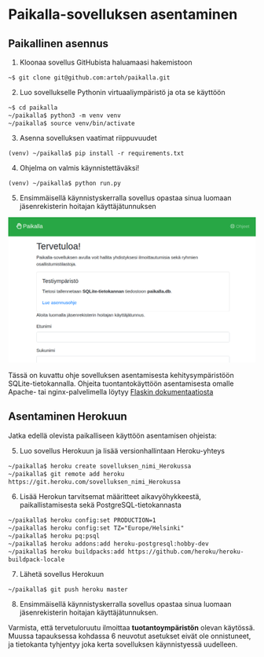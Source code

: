 # Paikalla-sovelluksen asentaminen

## Paikallinen asennus

1. Kloonaa sovellus GitHubista haluamaasi hakemistoon
```
~$ git clone git@github.com:artoh/paikalla.git
```

2. Luo sovellukselle Pythonin virtuaaliympäristö ja ota se käyttöön
```
~$ cd paikalla
~/paikalla$ python3 -m venv venv
~/paikalla$ source venv/bin/activate
```

3. Asenna sovelluksen vaatimat riippuvuudet
```
(venv) ~/paikalla$ pip install -r requirements.txt
```

4. Ohjelma on valmis käynnistettäväksi!
```
(venv) ~/paikalla$ python run.py
```

5. Ensimmäisellä käynnistyskerralla sovellus opastaa sinua luomaan jäsenrekisterin hoitajan käyttäjätunnuksen

![Kuvaruutukaappaus käyttäjätunnuksen luomisesta](pic/aloita.png)

Tässä on kuvattu ohje sovelluksen asentamisesta kehitysympäristöön SQLite-tietokannalla. Ohjeita tuontantokäyttöön asentamisesta omalle Apache- tai nginx-palvelimella löytyy [Flaskin dokumentaatiosta](http://flask.palletsprojects.com/en/1.1.x/deploying/)

## Asentaminen Herokuun

Jatka edellä olevista paikalliseen käyttöön asentamisen ohjeista:

5. Luo sovellus Herokuun ja lisää versionhallintaan Heroku-yhteys
```
~/paikalla$ heroku create sovelluksen_nimi_Herokussa
~/paikalla$ git remote add heroku https://git.heroku.com/sovelluksen_nimi_Herokussa
```

6. Lisää Herokun tarvitsemat määritteet aikavyöhykkeestä, paikallistamisesta sekä PostgreSQL-tietokannasta
```
~/paikalla$ heroku config:set PRODUCTION=1
~/paikalla$ heroku config:set TZ="Europe/Helsinki"
~/paikalla$ heroku pq:psql
~/paikalla$ heroku addons:add heroku-postgresql:hobby-dev
~/paikalla$ heroku buildpacks:add https://github.com/heroku/heroku-buildpack-locale
```

7. Lähetä sovellus Herokuun
```
~/paikalla$ git push heroku master
```

8. Ensimmäisellä käynnistyskerralla sovellus opastaa sinua luomaan jäsenrekisterin hoitajan käyttäjätunnuksen.

  Varmista, että tervetuloruutu ilmoittaa **tuotantoympäristön** olevan käytössä. Muussa tapauksessa kohdassa 6 neuvotut asetukset eivät ole onnistuneet, ja tietokanta tyhjentyy joka kerta sovelluksen käynnistyessä uudelleen.
